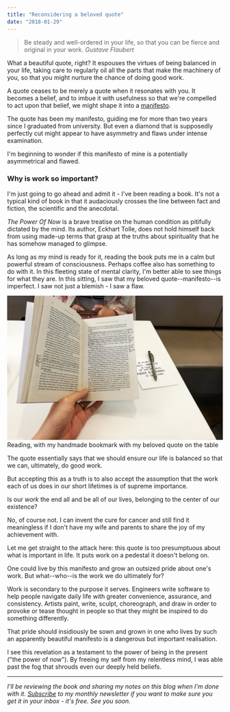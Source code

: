 ```yaml
---
title: "Reconsidering a beloved quote"
date: "2018-01-29"
---
```


> Be steady and well-ordered in your life, so that you can be fierce and original in your work.
> <cite>Gustave Flaubert</cite>

What a beautiful quote, right? It espouses the virtues of being balanced in your life, taking care to regularly oil all the parts that make the machinery of you, so that you might nurture the chance of doing good work.

A quote ceases to be merely a quote when it resonates with you. It becomes a belief, and to imbue it with usefulness so that we're compelled to act upon that belief, we might shape it into a [manifesto](/2017-10-04-fierce-and-original/).

The quote has been my manifesto, guiding me for more than two years since I graduated from university. But even a diamond that is supposedly perfectly cut might appear to have asymmetry and flaws under intense examination.

I'm beginning to wonder if this manifesto of mine is a potentially asymmetrical and flawed.

### Why is work so important?

I'm just going to go ahead and admit it - I've been reading a book. It's not a typical kind of book in that it audaciously crosses the line between fact and fiction, the scientific and the anecdotal.

_The Power Of Now_ is a brave treatise on the human condition as pitifully dictated by the mind. Its author, Eckhart Tolle, does not hold himself back from using made-up terms that grasp at the truths about spirituality that he has somehow managed to glimpse.

As long as my mind is ready for it, reading the book puts me in a calm but powerful stream of consciousness. Perhaps coffee also has something to do with it. In this fleeting state of mental clarity, I'm better able to see things for what they are. In this sitting, I saw that my beloved quote--manifesto--is imperfect. I saw not just a blemish - I saw a flaw.

![reading eckhart tolle the power of now with bookmark](images/20180129-IMG_20180129_094152-nickang-blog-1024x683.jpg) Reading, with my handmade bookmark with my beloved quote on the table

The quote essentially says that we should ensure our life is balanced so that we can, ultimately, do good work.

But accepting this as a truth is to also accept the assumption that the work each of us does in our short lifetimes is of supreme importance.

Is our _work_ the end all and be all of our lives, belonging to the center of our existence?

No, of course not. I can invent the cure for cancer and still find it meaningless if I don't have my wife and parents to share the joy of my achievement with.

Let me get straight to the attack here: this quote is too presumptuous about what is important in life. It puts work on a pedestal it doesn't belong on.

One could live by this manifesto and grow an outsized pride about one's work. But what--who--is the work we do ultimately for?

Work is secondary to the purpose it serves. Engineers write software to help people navigate daily life with greater convenience, assurance, and consistency. Artists paint, write, sculpt, choreograph, and draw in order to provoke or tease thought in people so that they might be inspired to do something differently.

That pride should insidiously be sown and grown in one who lives by such an apparently beautiful manifesto is a dangerous but important realisation.

I see this revelation as a testament to the power of being in the present ("the power of now"). By freeing my self from my relentless mind, I was able past the fog that shrouds even our deeply held beliefs.

* * *

_I'll be reviewing the book and sharing my notes on this blog when I'm done with it. [Subscribe](http://eepurl.com/c7xfID) to my monthly newsletter if you want to make sure you get it in your inbox - it's free. See you soon._

